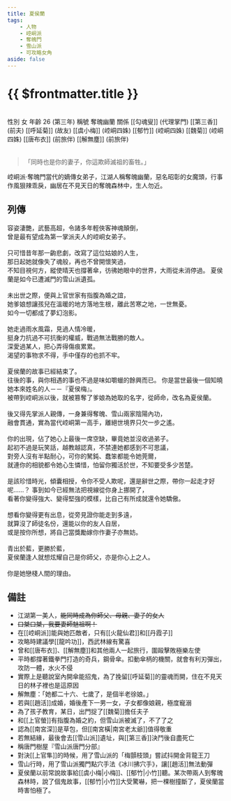 ```yaml
---
title: 夏侯蘭
tags:
    - 人物
    - 崆峒派
    - 奪魄門
    - 雪山派
    - 可攻略女角
aside: false
---
```


# {{ $frontmatter.title }}

<ChTabs position="bottom">
	<ChTab title="初識">
		<ChMeet 
			src='/images/characters/girl_5/normal.png' 
			nameTitle='奪魂幽蘭'
			nameMain='夏侯蘭'
			desc='崆峒派‧奪魄門當代的嫡傳女弟子，江湖人稱奪魄幽蘭，惡名昭彰的女魔頭，行事作風狠辣乖戾，幽居在不見天日的奪魄森林中，生人勿近。'
			:animation=true
		/>
	</ChTab>
</ChTabs>
<br>

<InfoList>
	<Info title='角色資料' :open=true>
		<table>
			<ChTr>
				<ChTd isTitle=true>
					性別
				</ChTd>
				<ChTd>
					女
				</ChTd>
			</ChTr>
			<ChTr>
				<ChTd isTitle=true>
					年齡
				</ChTd>
				<ChTd>
					26 (第三年)
				</ChTd>
			</ChTr>
			<ChTr>
				<ChTd isTitle=true>
					稱號
				</ChTd>
				<ChTd>
					奪魄幽蘭
				</ChTd>
			</ChTr>
			<ChTr>
				<ChTd isTitle=true position='center'>
					關係
				</ChTd>
			</ChTr>
			<ChTr>
				<ChTd position='center'>
					[[勾魂叟]] (代理掌門)
				</ChTd>
			</ChTr>
			<ChTr>
				<ChTd position='center'>
					[[第三香]] (前夫)
				</ChTd>
			</ChTr>
			<ChTr>
				<ChTd position='center'>
					[[呼延菊]] (故友)
				</ChTd>
			</ChTr>
			<ChTr>
				<ChTd position='center'>
					[[虞小梅]] (崆峒四姝)
				</ChTd>
			</ChTr>
			<ChTr>
				<ChTd position='center'>
					[[郁竹]] (崆峒四姝)
				</ChTd>
			</ChTr>
			<ChTr>
				<ChTd position='center'>
					[[魏菊]] (崆峒四姝)
				</ChTd>
			</ChTr>
			<ChTr>
				<ChTd position='center'>
					[[唐布衣]] (前旅伴)
				</ChTd>
			</ChTr>
			<ChTr>
				<ChTd position='center'>
					[[解無塵]] (前旅伴)
				</ChTd>
			</ChTr>
		</table>
	</Info>
</InfoList>

> 「同時也是你的妻子，你這欺師滅祖的畜牲。」

崆峒派‧奪魄門當代的嫡傳女弟子，江湖人稱奪魄幽蘭，惡名昭彰的女魔頭，行事作風狠辣乖戾，幽居在不見天日的奪魄森林中，生人勿近。

<div style="clear:both;"></div>

## 列傳

<Tabs>
  <Tab title="列傳一">
	容姿淒艷，武藝高超，令諸多年輕俠客神魂顛倒，<br>
	曾是最有望成為第一掌派夫人的崆峒女弟子。<br><br>
	只可惜昔年那一齣悲劇，改寫了這位姑娘的人生，<br>
	那日起她就像失了魂般，再也不曾開懷笑過，<br>
	不知目視何方，縱使晴天也撐著傘，彷彿她眼中的世界，大雨從未消停過。
  </Tab>
  <Tab title="列傳二">
	夏侯蘭是如今已遭滅門的雪山派遺孤。<br><br>
	未出世之際，便與上官世家有指腹為婚之誼，<br>
	她爹娘想讓孩兒在溫暖的地方落地生根，離此苦寒之地，一世無憂。<br>
	如今一切都成了夢幻泡影。<br><br>
	她走過雨水風霜，見過人情冷暖，<br>
	挺身力抗過不可抗衡的權威，戰過無法戰勝的敵人。<br>
	深愛過某人，把心弄得傷痕累累。<br>
	渴望的事物求不得，手中僅存的也抓不牢。<br><br>
	夏侯蘭的故事已經結束了。<br>
	往後的事，與你相遇的事也不過是味如嚼蠟的餘興而已。
  </Tab>
  <Tab title="列傳三">
	你是當世最後一個知曉她本來姓名的人－－『夏侯梅』。<br>
	被帶到崆峒派以後，就被篡奪了爹娘為她取的名字，從師命，改名為夏侯蘭。<br><br>
	後又得先掌派人親傳，一身兼得奪魄、雪山兩家陰陽內功，<br>
	融會貫通，實為當代崆峒第一高手，離絕世境界只欠一步之遙。<br><br>
	你的出現，佔了她心上最後一席空缺，畢竟她並沒收過弟子。<br>
	起初不過是玩笑話，越教越認真，不禁連她都感到不可思議，<br>
	對旁人沒有半點耐心，可你的駑鈍、蠢笨都能令她莞爾，<br>
	就連你的相貌都令她心生憐惜，怕留你獨活於世，不知要受多少苦楚。<br><br>
	是該珍惜時光，傾囊相授，令你不受人欺呢，還是辭世之際，帶你一起走才好呢……？
  </Tab>
  <Tab title="列傳四">
	事到如今已經無法把視線從你身上挪開了，<br>
	看著你變得強大、變得堅強的模樣，比自己有所成就還令她驕傲。<br><br>
	想看你變得更有出息，從旁見證你能走到多遠，<br>
	就算沒了師徒名份，還能以你的友人自居，<br>
	或是按你所想，將自己當獎勵嫁你作妻子亦無妨。<br><br>
	青出於藍，更勝於藍，<br>
	夏侯蘭逢人就想炫耀自己是你師父，亦是你心上之人。<br><br>
	你是她戀棧人間的理由。
  </Tab>
</Tabs>

## 備註

- 江湖第一美人，~~能同時成為你師父、母親、妻子的女人~~
- ~~口桀口桀，我要妻師魅祖啊！~~
- 在[[崆峒派]]能與她匹敵者，只有[[火龍仙君]]和[[丹霞子]]
- 攻略時建議學[[龍吟功]]，西武林線有驚喜
- 曾和[[唐布衣]]、[[解無塵]]和其他兩人一起旅行，圍毆擊敗極樂左使
- 平時都撐著鐵拳門打造的奇兵，鋼骨傘。扣動傘柄的機關，就會有利刃彈出，攻防一體，水火不侵
- 實際上是聽說室內開傘能招鬼，為了挽留[[呼延菊]]的靈魂而開，住在不見天日的林子裡也是這原因
- 解無塵：「她都二十六、七歲了，是個半老徐娘。」
- 若與[[趙活]]成婚，婚後產下一男一女，子女都像娘親，極度寵溺
- 為了孩子教育，某日，出門捉了[[魏菊]]擔任夫子
- 和[[上官螢]]有指腹為婚之約，但雪山派被滅了，不了了之
- 認為[[南宮深]]是草包，但[[南宮橫|南宮老太爺]]值得敬重
- 若無結緣，最後會去[[雪山派]]遺址，與[[第三香]]決鬥後自盡死亡
- 稱唐門樹屋『雪山派唐門分部』
- 對決[[上官隼]]的時候，用了雪山派的「梅顫枝頭」嘗試抖開金背龍王刀
- 雪山行時，用了雪山派獨門點穴手法《冰川拂穴手》，讓[[趙活]]無法動彈
- 夏侯蘭以前常說故事給[[虞小梅|小梅]]、[[郁竹|小竹]]聽。某次帶兩人到奪魄森林時，說了個鬼故事，[[郁竹|小竹]]大受驚嚇，把一棵樹撞斷了，夏侯蘭當時害怕極了。